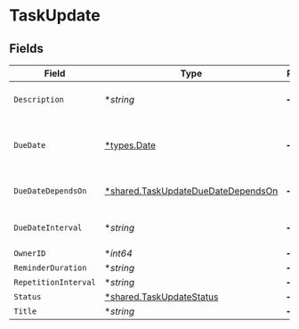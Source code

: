 # TaskUpdate


## Fields

| Field                                                                                          | Type                                                                                           | Required                                                                                       | Description                                                                                    | Example                                                                                        |
| ---------------------------------------------------------------------------------------------- | ---------------------------------------------------------------------------------------------- | ---------------------------------------------------------------------------------------------- | ---------------------------------------------------------------------------------------------- | ---------------------------------------------------------------------------------------------- |
| `Description`                                                                                  | **string*                                                                                      | :heavy_minus_sign:                                                                             | N/A                                                                                            | Lorem ipsum dolor sit amet.                                                                    |
| `DueDate`                                                                                      | [*types.Date](../../../types/date.md)                                                          | :heavy_minus_sign:                                                                             | Will be overwritten if `due_date_depends_on` and `due_date_interval` are passed                | 2021-12-31                                                                                     |
| `DueDateDependsOn`                                                                             | [*shared.TaskUpdateDueDateDependsOn](../../../pkg/models/shared/taskupdateduedatedependson.md) | :heavy_minus_sign:                                                                             | Will only be accepted if you pass a `contract_id`                                              | end_date                                                                                       |
| `DueDateInterval`                                                                              | **string*                                                                                      | :heavy_minus_sign:                                                                             | Will only be accepted if you pass a `contract_id`                                              | -P10D                                                                                          |
| `OwnerID`                                                                                      | **int64*                                                                                       | :heavy_minus_sign:                                                                             | N/A                                                                                            | 1                                                                                              |
| `ReminderDuration`                                                                             | **string*                                                                                      | :heavy_minus_sign:                                                                             | N/A                                                                                            | P1M                                                                                            |
| `RepetitionInterval`                                                                           | **string*                                                                                      | :heavy_minus_sign:                                                                             | N/A                                                                                            | P1Y                                                                                            |
| `Status`                                                                                       | [*shared.TaskUpdateStatus](../../../pkg/models/shared/taskupdatestatus.md)                     | :heavy_minus_sign:                                                                             | N/A                                                                                            | accomplished                                                                                   |
| `Title`                                                                                        | **string*                                                                                      | :heavy_minus_sign:                                                                             | N/A                                                                                            | My task                                                                                        |